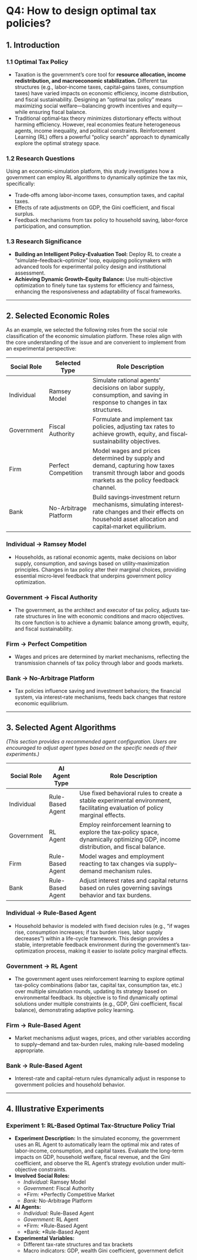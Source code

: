 # Q4: How to design optimal tax policies?

## 1. Introduction

### 1.1 Optimal Tax Policy

* Taxation is the government’s core tool for **resource allocation, income redistribution, and macroeconomic stabilization.** Different tax structures (e.g., labor‐income taxes, capital‐gains taxes, consumption taxes) have varied impacts on economic efficiency, income distribution, and fiscal sustainability. Designing an “optimal tax policy” means maximizing social welfare—balancing growth incentives and equity—while ensuring fiscal balance.
* Traditional optimal‐tax theory minimizes distortionary effects without harming efficiency. However, real economies feature heterogeneous agents, income inequality, and political constraints. Reinforcement Learning (RL) offers a powerful “policy search” approach to dynamically explore the optimal strategy space.

### 1.2 Research Questions

Using an economic‐simulation platform, this study investigates how a government can employ RL algorithms to dynamically optimize the tax mix, specifically:

* Trade‐offs among labor‐income taxes, consumption taxes, and capital taxes.
* Effects of rate adjustments on GDP, the Gini coefficient, and fiscal surplus.
* Feedback mechanisms from tax policy to household saving, labor‐force participation, and consumption.

### 1.3 Research Significance

* **Building an Intelligent Policy‐Evaluation Tool:** Deploy RL to create a “simulate–feedback–optimize” loop, equipping policymakers with advanced tools for experimental policy design and institutional assessment.
* **Achieving Dynamic Growth–Equity Balance:** Use multi‐objective optimization to finely tune tax systems for efficiency and fairness, enhancing the responsiveness and adaptability of fiscal frameworks.

---

## 2. Selected Economic Roles

As an example, we selected the following roles from the social role classification of the economic simulation platform. These roles align with the core understanding of the issue and are convenient to implement from an experimental perspective:

| Social Role            | Selected Type                            | Role Description                                                                                                                                                |
| ------------------------ | ------------------------------------------ | ----------------------------------------------------------------------------------------------------------------------------------------------------------------- |
| Individual             | Ramsey Model                             | Simulate rational agents’ decisions on labor supply, consumption, and saving in response to changes in tax structures.                             |
| Government             | Fiscal Authority                     | Formulate and implement tax policies, adjusting tax rates to achieve growth, equity, and fiscal‐sustainability objectives.                                     |
| Firm                | Perfect Competition             | Model wages and prices determined by supply and demand, capturing how taxes transmit through labor and goods markets as the policy feedback channel.            |
| Bank | No-Arbitrage Platform | Build savings‐investment return mechanisms, simulating interest‐rate changes and their effects on household asset allocation and capital‐market equilibrium. |

### Individual → Ramsey Model

* Households, as rational economic agents, make decisions on labor supply, consumption, and savings based on utility‐maximization principles. Changes in tax policy alter their marginal choices, providing essential micro‐level feedback that underpins government policy optimization.

### Government → Fiscal Authority

* The government, as the architect and executor of tax policy, adjusts tax‐rate structures in line with economic conditions and macro objectives. Its core function is to achieve a dynamic balance among growth, equity, and fiscal sustainability.

### Firm → Perfect Competition 

* Wages and prices are determined by market mechanisms, reflecting the transmission channels of tax policy through labor and goods markets.

### Bank → No-Arbitrage Platform

* Tax policies influence saving and investment behaviors; the financial system, via interest‐rate mechanisms, feeds back changes that restore economic equilibrium.

---

## 3. Selected Agent Algorithms

*(This section provides a recommended agent configuration. Users are encouraged to adjust agent types based on the specific needs of their experiments.)*

| Social Role            | AI Agent Type    | Role Description                                                                                                                     |
| ------------------------ | ------------------ | -------------------------------------------------------------------------------------------------------------------------------------- |
| Individual             | Rule-Based Agent | Use fixed behavioral rules to create a stable experimental environment, facilitating evaluation of policy marginal effects.          |
| Government             | RL Agent         | Employ reinforcement learning to explore the tax‐policy space, dynamically optimizing GDP, income distribution, and fiscal balance. |
| Firm                 | Rule-Based Agent | Model wages and employment reacting to tax changes via supply–demand mechanism rules.                                               |
| Bank | Rule-Based Agent | Adjust interest rates and capital returns based on rules governing savings behavior and tax burdens.                                 |

### Individual → Rule-Based Agent

* Household behavior is modeled with fixed decision rules (e.g., “if wages rise, consumption increases; if tax burden rises, labor supply decreases”) within a life-cycle framework. This design provides a stable, interpretable feedback environment during the government’s tax-optimization process, making it easier to isolate policy marginal effects.

### Government → RL Agent

* The government agent uses reinforcement learning to explore optimal tax-policy combinations (labor tax, capital tax, consumption tax, etc.) over multiple simulation rounds, updating its strategy based on environmental feedback. Its objective is to find dynamically optimal solutions under multiple constraints (e.g., GDP, Gini coefficient, fiscal balance), demonstrating adaptive policy learning.

### Firm → Rule-Based Agent

* Market mechanisms adjust wages, prices, and other variables according to supply–demand and tax-burden rules, making rule-based modeling appropriate.

### Bank → Rule-Based Agent

* Interest-rate and capital-return rules dynamically adjust in response to government policies and household behavior.

---

## 4. Illustrative Experiments

### Experiment 1: RL-Based Optimal Tax-Structure Policy Trial

* **Experiment Description:**  In the simulated economy, the government uses an RL Agent to automatically learn the optimal mix and rates of labor-income, consumption, and capital taxes. Evaluate the long-term impacts on GDP, household welfare, fiscal revenue, and the Gini coefficient, and observe the RL Agent’s strategy evolution under multi-objective constraints.
* **Involved Social Roles:**
  * *Individual:* Ramsey Model
  * *Government:* Fiscal Authority
  * *Firm: ​*Perfectly Competitive Market
  * *Bank:* No-Arbitrage Platform
* **AI Agents:**
  * *Individual:* Rule-Based Agent
  * *Government:* RL Agent
  * *Firm: ​*Rule-Based Agent
  * *Bank: ​*Rule-Based Agent
* **Experimental Variables:**
  * Different tax-rate structures and tax brackets
  * Macro indicators: GDP, wealth Gini coefficient, government deficit

